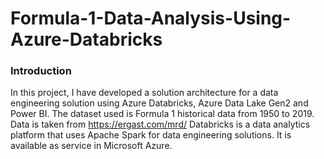 # Formula-1-Data-Analysis-Using-Azure-Databricks

### Introduction
In this project, I have developed a solution architecture for a data engineering solution using Azure Databricks, Azure Data Lake Gen2 and Power BI. The dataset used is Formula 1 historical data from 1950 to 2019. Data is taken from https://ergast.com/mrd/
Databricks is a data analytics platform that uses Apache Spark for data engineering solutions. It is available as service in Microsoft Azure.
